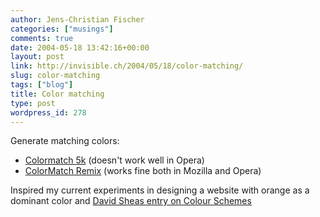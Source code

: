 ```yaml
---
author: Jens-Christian Fischer
categories: ["musings"]
comments: true
date: 2004-05-18 13:42:16+00:00
layout: post
link: http://invisible.ch/2004/05/18/color-matching/
slug: color-matching
tags: ["blog"]
title: Color matching
type: post
wordpress_id: 278
---
```


Generate matching colors:


  * [Colormatch 5k](http://www.colormatch.dk/) (doesn't work well in Opera)
  * [ColorMatch Remix](http://color.twysted.net/) (works fine both in Mozilla and Opera)


Inspired my current experiments in designing a website with orange as a dominant color and [David Sheas entry on Colour Schemes](http://www.mezzoblue.com/archives/2004/05/14/colour_schem/index.php)
